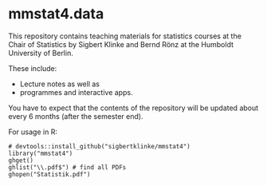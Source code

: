 # mmstat4.data

This repository contains teaching materials for statistics courses at the Chair of Statistics by Sigbert Klinke and Bernd Rönz at the Humboldt University of Berlin.

These include:

* Lecture notes as well as
* programmes and interactive apps. 

You have to expect that the contents of the repository will be updated about every 6 months (after the semester end).


For usage in R:

```
# devtools::install_github("sigbertklinke/mmstat4")
library("mmstat4")
ghget()
ghlist("\\.pdf$") # find all PDFs
ghopen("Statistik.pdf")
```
